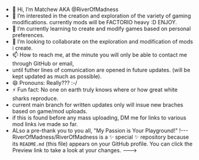 - 👋 Hi, I’m Matchew AKA @RiverOfMadness
- 👀 I’m interested in the creation and exploration of the variety of gaming modifications. currently mods will be FACTORIO heavy :D ENJOY.
- 🌱 I’m currently learning to create and modify games based on personal preferences.  
- 💞️ I’m looking to collaborate on the exploration and modification of mods i create. 
- 📫 How to reach me, at the minute you will only be able to contact me through GitHub or email,
-    until futher lines of comunication are opened in future updates. (will be kept updated as much as possible).  
- 😄 Pronouns: Really??? :-/
- ⚡ Fun fact: No one on earth truly knows where or how great white sharks reproduce. 
- current main branch for written updates only will insue new braches based on game/mod uploads.
- if this is found before any mass uploading, DM me for links to various mod links ive made so far.
- ALso a pre-thank you to you all, "My Passion is Your Playground!"
!---
RiverOfMadness/RiverOfMadness is a ✨ special ✨ repository because its `README.md` (this file) appears on your GitHub profile.
You can click the Preview link to take a look at your changes.
--->
